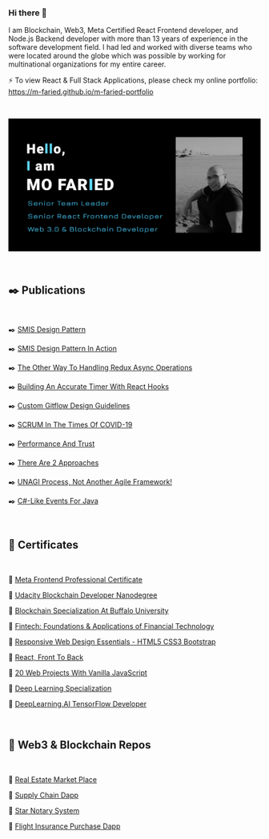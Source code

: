 ### Hi there 👋
I am Blockchain, Web3, Meta Certified React Frontend developer, and Node.js Backend developer with more than 13 years of experience in the software development field. I had led and worked with diverse teams who were located around the globe which was possible by working for multinational organizations for my entire career.

 ⚡ To view React & Full Stack Applications, please check my online portfolio: https://m-faried.github.io/m-faried-portfolio

<br>

<p align='center'>
    <img src='./assets/portfolio_preview.png' alt='portfolio preview' width="700"/>
</p>

<br>

## ✒️ Publications

<br>

✒️ [SMIS Design Pattern](https://medium.com/@m.a.faried/smis-design-pattern-d725a7ad814c)

✒️ [SMIS Design Pattern In Action](https://medium.com/@m.a.faried/smis-design-pattern-in-action-9a3c6daa85ae)

✒️ [The Other Way To Handling Redux Async Operations](https://medium.com/@m.a.faried/the-otherway-to-handling-redux-async-operations-24ab95935a80)

✒️ [Building An Accurate Timer With React Hooks](https://medium.com/@m.a.faried/building-a-real-time-react-hook-99636cbbff72)

✒️ [Custom Gitflow Design Guidelines](https://www.linkedin.com/pulse/custom-git-workflow-design-guidelines-mohamed-faried)

✒️ [SCRUM In The Times Of COVID-19](https://www.linkedin.com/pulse/scrum-times-covid-19-mohamed-faried)

✒️ [Performance And Trust](https://www.linkedin.com/pulse/performance-trust-mohamed-faried)

✒️ [There Are 2 Approaches](https://www.linkedin.com/pulse/two-approaches-mohamed-faried)

✒️ [UNAGI Process, Not Another Agile Framework!](https://www.linkedin.com/pulse/unagi-process-another-agile-framework-mohamed-faried)

✒️ [C#-Like Events For Java](https://www.codeproject.com/Tips/1008821/Csharp-Like-Events-For-Java)

<br>

## 📜 Certificates

<br>

📜 [Meta Frontend Professional Certificate](https://www.coursera.org/account/accomplishments/professional-cert/FNLNN2VJ55SP)

📜 [Udacity Blockchain Developer Nanodegree](https://graduation.udacity.com/confirm/VLNMDKSV)

📜 [Blockchain Specialization At Buffalo University](https://www.coursera.org/account/accomplishments/specialization/TZJTAZVQQ3S6?utm_source=link&utm_medium=certificate&utm_content=cert_image&utm_campaign=pdf_header_button&utm_product=s12n)

📜 [Fintech: Foundations & Applications of Financial Technology](https://www.coursera.org/account/accomplishments/specialization/9B6R7CF2R79D?utm_source=link&utm_medium=certificate&utm_content=cert_image&utm_campaign=sharing_cta&utm_product=s12n)

📜 [Responsive Web Design Essentials - HTML5 CSS3 Bootstrap](https://www.udemy.com/certificate/UC-ac90844c-5ab0-46ae-b4e3-2d723a5684c3/)

📜 [React, Front To Back](https://www.udemy.com/certificate/UC-c4741f08-5a12-4c4b-a5ff-759068a26cc1/)

📜 [20 Web Projects With Vanilla JavaScript](https://www.udemy.com/certificate/UC-5c4733b8-2700-42a1-8244-2c95a402fc18/https://www.udemy.com/certificate/UC-5c4733b8-2700-42a1-8244-2c95a402fc18/)

📜 [Deep Learning Specialization](https://www.coursera.org/account/accomplishments/specialization/7H4CJFF5W5CK)

📜 [DeepLearning.AI TensorFlow Developer](https://www.coursera.org/account/accomplishments/specialization/T37HSDC3G34X)

<br>

## 📐 Web3 & Blockchain Repos

<br>

📐 [Real Estate Market Place](https://github.com/M-Faried/ubc-web3-real-estate-marketplace)

📐 [Supply Chain Dapp](https://github.com/M-Faried/ubc-web3-supply-chain-dapp)

📐 [Star Notary System](https://github.com/M-Faried/ubc-web3-erc721-star-notary-v3)

📐 [Flight Insurance Purchase Dapp](https://github.com/M-Faried/ubc-web3-flight-surety)




<!--
**M-Faried/M-Faried** is a ✨ _special_ ✨ repository because its `README.md` (this file) appears on your GitHub profile.

Here are some ideas to get you started:

- 🔭 I’m currently working on ...
- 🌱 I’m currently learning ...
- 👯 I’m looking to collaborate on ...
- 🤔 I’m looking for help with ...
- 💬 Ask me about ...
- 📫 How to reach me: ...
- 😄 Pronouns: ...
- ⚡ Fun fact: ...
-->
